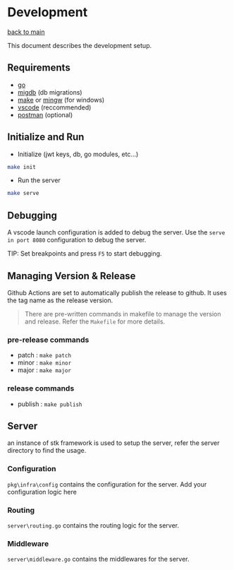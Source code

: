 # Development

[back to main](../README.md)

This document describes the development setup.

## Requirements
- [go](https://golang.org/)
- [migdb](https://github.com/adharshmk96/migdb) (db migrations)
- [make](https://www.gnu.org/software/make/) or [mingw](http://www.mingw.org/) (for windows)
- [vscode](https://code.visualstudio.com/) (reccommended)
- [postman](https://www.postman.com/) (optional)

## Initialize and Run

- Initialize (jwt keys, db, go modules, etc...)

```bash
make init
```

- Run the server
  
```bash
make serve
```

## Debugging

A vscode launch configuration is added to debug the server. Use the `serve in port 8080` configuration to debug the server.

TIP: Set breakpoints and press `F5` to start debugging.

## Managing Version & Release

Github Actions are set to automatically publish the release to github. It uses the tag name as the release version.

> There are pre-written commands in makefile to manage the version and release. Refer the `Makefile` for more details.

### pre-release commands

- patch : `make patch`
- minor : `make minor`
- major : `make major`

### release commands

- publish : `make publish`


## Server

an instance of stk framework is used to setup the server, refer the server directory to find the usage.

### Configuration
`pkg\infra\config` contains the configuration for the server. Add your configuration logic here

### Routing
`server\routing.go` contains the routing logic for the server.

### Middleware
`server\middleware.go` contains the middlewares for the server.



